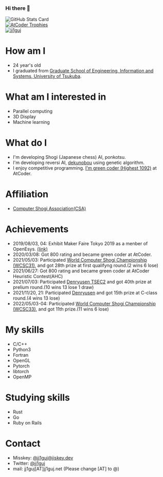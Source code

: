### Hi there 👋

<!--
**jj1guj/jj1guj** is a ✨ _special_ ✨ repository because its `README.md` (this file) appears on your GitHub profile.

Here are some ideas to get you started:

- 🔭 I’m currently working on ...
- 🌱 I’m currently learning ...
- 👯 I’m looking to collaborate on ...
- 🤔 I’m looking for help with ...
- 💬 Ask me about ...
- 📫 How to reach me: ...
- 😄 Pronouns: ...
- ⚡ Fun fact: ...
-->
![GitHub Stats Card](https://github-readme-stats.vercel.app/api?username=jj1guj&show_icons=true&count_private=true)  
[![AtCoder Trophies](https://atcoder-trophies.vercel.app/api/v1/atcoder?username=jj1guj)](https://github.com/KATO-Hiro/AtCoderTrophies)  
[![jj1guj](https://img.shields.io/endpoint?url=https%3A%2F%2Fatcoder-badges.now.sh%2Fapi%2Fatcoder%2Fjson%2Fjj1guj)](https://atcoder.jp/users/jj1guj)
# How am I
- 24 year's old
- I graduated from [Graduate School of Engineering, Information and Systems, University of Tsukuba](https://www.imis.tsukuba.ac.jp/).

# What am I interested in
- Parallel computing
- 3D Display
- Machine learning

# What do I
- I'm developing Shogi (Japanese chess) AI, ponkotsu.
- I'm developing reversi AI, [dekunobou](https://github.com/jj1guj/dekunobou) using genetic algorithm.
- I enjoy competitive programming. [I'm green coder (Highest 1092)](https://atcoder.jp/users/jj1guj) at AtCoder.

# Affiliation
- [Computer Shogi Association(CSA)](http://www2.computer-shogi.org/)

# Achievements
- 2019/08/03, 04: Exhibit Maker Faire Tokyo 2019 as a menber of OpenEsys. [(link)](https://makezine.jp/event/makers-mft2019/m0244/)
- 2020/03/08: Got 800 rating and became green coder at AtCoder.
- 2021/05/03: Participated [World Computer Shogi Championship (WCSC31)](http://www2.computer-shogi.org/wcsc31/), and got 28th prize at first qualifyng round.(2 wins 6 lose)
- 2021/06/27: Got 800 rating and became green coder at AtCoder Heuristic Contest(AHC)
- 2021/07/03: Participated [Denryusen TSEC2](https://denryu-sen.jp/tsec02/index.html) and got 40th prize at prelium round.(10 wins 13 lose 1 draw)
- 2021/11/20, 21: Participated [Denryusen](https://denryu-sen.jp/dr2/index.html) and got 15th prize at C-class round.(4 wins 13 lose)
- 2022/05/03-04: Participated [World Computer Shogi Championship (WCSC33)](http://www2.computer-shogi.org/wcsc33/), and got 11th prize.(11 wins 6 lose)
# My skills
- C/C++
- Python3
- Fortran
- OpenGL
- Pytorch
- libtorch
- OpenMP

# Studying skills
- Rust
- Go
- Ruby on Rails

# Contact
- Misskey: [@jj1guj@jiskey.dev](https://jiskey.dev/@jj1guj)
- Twitter: [@jj1guj](https://twitter.com/jj1guj)
- mail: jj1guj[AT]jj1guj.net (Please change [AT] to @)
